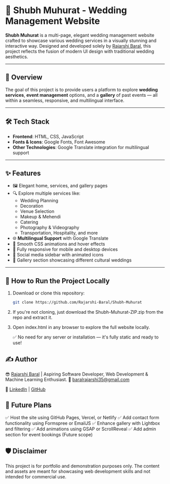 # 💍 Shubh Muhurat - Wedding Management Website

**Shubh Muhurat** is a multi-page, elegant wedding management website crafted to showcase various wedding services in a visually stunning and interactive way. Designed and developed solely by [Rajarshi Baral](https://www.linkedin.com/in/rajarshi-baral-r350b01/), this project reflects the fusion of modern UI design with traditional wedding aesthetics.

---

## 📌 Overview

The goal of this project is to provide users a platform to explore **wedding services**, **event management** options, and a **gallery** of past events — all within a seamless, responsive, and multilingual interface.

---

## 🛠️ Tech Stack

- **Frontend**: HTML, CSS, JavaScript
- **Fonts & Icons**: Google Fonts, Font Awesome
- **Other Technologies**: Google Translate integration for multilingual support

---

## ✨ Features

- 🖼️ Elegant home, services, and gallery pages
- 🔍 Explore multiple services like:
  - Wedding Planning
  - Decoration
  - Venue Selection
  - Makeup & Mehendi
  - Catering
  - Photography & Videography
  - Transportation, Hospitality, and more
- 🌐 **Multilingual Support** with Google Translate
- 💅 Smooth CSS animations and hover effects
- 📱 Fully responsive for mobile and desktop devices
- 🔗 Social media sidebar with animated icons
- 📸 Gallery section showcasing different cultural weddings

---

## 🚀 How to Run the Project Locally

1. Download or clone this repository:
   ```bash
   git clone https://github.com/Rajarshi-Baral/Shubh-Muhurat
   ```
2. If you're not cloning, just download the Shubh-Muhurat-ZIP.zip from the repo and extract it.

3. Open index.html in any browser to explore the full website locally.

   ✅ No need for any server or installation — it's fully static and ready to use! 






## ✍️ Author

😎 [Rajarshi Baral](https://www.instagram.com/rajarshi__baral/)    |    Aspiring Software Developer, Web Development & Machine Learning Enthusiast.
📧 baralrajarshi35@gmail.com

🔗 [LinkedIn](https://www.linkedin.com/in/rajarshi-baral-r350b01/) | [GitHub](https://github.com/Rajarshi-Baral)




## 🔮 Future Plans
✅ Host the site using GitHub Pages, Vercel, or Netlify
✅ Add contact form functionality using Formspree or EmailJS
✅ Enhance gallery with Lightbox and filtering
✅ Add animations using GSAP or ScrollReveal
✅ Add admin section for event bookings (Future scope)



## 🛡️ Disclaimer
This project is for portfolio and demonstration purposes only. The content and assets are meant for showcasing web development skills and not intended for commercial use.

